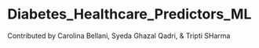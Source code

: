 # Diabetes_Healthcare_Predictors_ML
Contributed by Carolina Bellani, Syeda Ghazal Qadri, & Tripti SHarma
